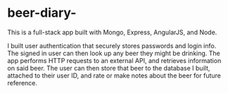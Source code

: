 # beer-diary-


This is a full-stack app built with Mongo, Express, AngularJS, and Node. 

I built user authentication that securely stores passwords and login info. 
The signed in user can then look up any beer they might be drinking. 
The app performs HTTP requests to an external API, and retrieves information on said beer. 
The user can then store that beer to the database I built, attached to their user ID, and rate or make notes about the beer for future reference. 
